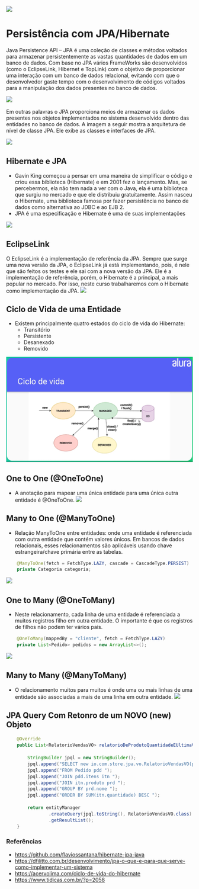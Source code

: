 ![](https://www.alura.com.br/assets/api/cursos/persistencia-jpa-introducao-hibernate.svg)
# Persistência com JPA/Hibernate

Java Persistence API – JPA é uma coleção de classes e métodos voltados para armazenar persistentemente as vastas quantidades de dados em um banco de dados.  Com base no JPA vários FrameWorks são desenvolvidos (como o EclipseLink, Hibernet e TopLink) com o objetivo de proporcionar uma interação com um banco de dados relacional, evitando com que o desenvolvedor gaste tempo com o desenvolvimento de códigos voltados para a manipulação dos dados presentes no banco de dados.

![](https://i0.wp.com/www.dfilitto.com.br/wp-content/uploads/2015/06/jpa_provider.png?resize=320%2C163)

Em outras palavras o JPA proporciona meios de armazenar os dados presentes nos objetos implementados no sistema desenvolvido dentro das entidades no banco de dados. A imagem a seguir mostra a arquitetura de nível de classe JPA. Ele exibe as classes e interfaces de JPA.

![](https://i0.wp.com/www.dfilitto.com.br/wp-content/uploads/2015/06/jpa_class_level_architecture.png?resize=320%2C189)

## Hibernate e JPA
- Gavin King começou a pensar em uma maneira de simplificar o código e criou essa biblioteca (Hibernate) e em 2001 fez o lançamento. Mas, se percebermos, ela não tem nada a ver com o Java, ela é uma biblioteca que surgiu no mercado e que ele distribuiu gratuitamente. Assim nasceu o Hibernate, uma biblioteca famosa por fazer persistência no banco de dados como alternativa ao JDBC e ao EJB 2.
- JPA é uma especificação e Hibernate é uma de suas implementações

![](https://1.bp.blogspot.com/-u5_RQw9hGGI/VB0HCo4XOoI/AAAAAAAAB3s/EaCTto93c48/s1600/jpa.png)

## EclipseLink
O EclipseLink é a implementação de referência da JPA. Sempre que surge uma nova versão da JPA, o EclipseLink já está implementando, pois, é nele que são feitos os testes e ele sai com a nova versão da JPA. Ele é a implementação de referência, porém, o Hibernate é a principal, a mais popular no mercado. Por isso, neste curso trabalharemos com o Hibernate como implementação da JPA.
![](https://pbs.twimg.com/media/Ffg4Hg3X0AE49zP?format=png&name=900x900)

## Ciclo de Vida de uma Entidade
- Existem principalmente quatro estados do ciclo de vida do Hibernate:
  - Transitório
  - Persistente
  - Desanexado
  - Removido

![](https://github.com/flaviossantana/hibernate-jpa-java/blob/main/src/main/resources/asset/ciclo-e-vida-jpa.png?raw=true)  

## One to One (@OneToOne)
- A anotação para mapear uma única entidade para uma única outra entidade é @OneToOne.
![](http://www.tidicas.com.br/wp-content/uploads/2021/03/diagram_class_onetoone.png)

## Many to One (@ManyToOne)
- Relação ManyToOne entre entidades: onde uma entidade é referenciada com outra entidade que contém valores únicos. Em bancos de dados relacionais, esses relacionamentos são aplicáveis usando chave estrangeira/chave primária entre as tabelas.
```java
    @ManyToOne(fetch = FetchType.LAZY, cascade = CascadeType.PERSIST)
    private Categoria categoria;
```

![](http://www.tidicas.com.br/wp-content/uploads/2021/03/diagram_class_manytoone.png)

## One to Many (@OneToMany)
- Neste relacionamento, cada linha de uma entidade é referenciada a muitos registros filho em outra entidade. O importante é que os registros de filhos não podem ter vários pais.
```java
    @OneToMany(mappedBy = "cliente", fetch = FetchType.LAZY)
    private List<Pedido> pedidos = new ArrayList<>();
```
![](http://www.tidicas.com.br/wp-content/uploads/2021/03/diagram_class_onetomany.png)

## Many to Many (@ManyToMany)
- O relacionamento muitos para muitos é onde uma ou mais linhas de uma entidade são associadas a mais de uma linha em outra entidade.
![](http://www.tidicas.com.br/wp-content/uploads/2021/03/diagram_class_manytomany.png)

## JPA Query Com Retonro de um NOVO (new) Objeto
```java
    @Override
    public List<RelatorioVendasVO> relatorioDeProdutoQuantidadeEUltimaVenda() {

        StringBuilder jpql = new StringBuilder();
        jpql.append("SELECT new io.com.store.jpa.vo.RelatorioVendasVO(prd.nome, SUM(itn.quantidade), MAX(pdd.data)) ");
        jpql.append("FROM Pedido pdd ");
        jpql.append("JOIN pdd.itens itn ");
        jpql.append("JOIN itn.produto prd ");
        jpql.append("GROUP BY prd.nome ");
        jpql.append("ORDER BY SUM(itn.quantidade) DESC ");

        return entityManager
                .createQuery(jpql.toString(), RelatorioVendasVO.class)
                .getResultList();
    }
```

### Referências
- https://github.com/flaviossantana/hibernate-jpa-java
- https://dfilitto.com.br/desenvolvimento/jpa-o-que-e-para-que-serve-como-implementar-um-sistema
- https://acervolima.com/ciclo-de-vida-do-hibernate
- https://www.tidicas.com.br/?p=2058

